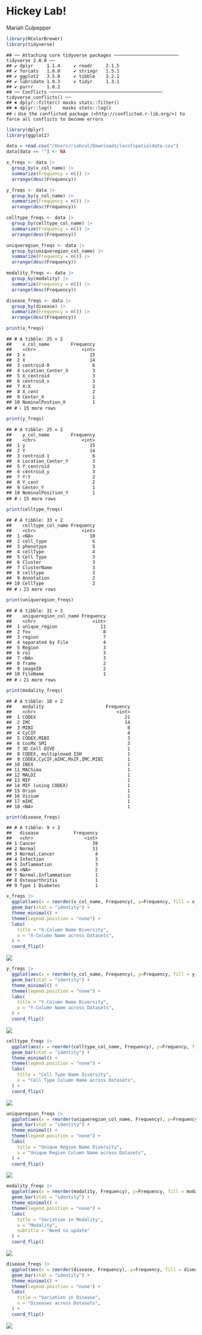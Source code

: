 Hickey Lab!
================
Mariah Culpepper

``` r
library(RColorBrewer)
library(tidyverse)
```

    ## ── Attaching core tidyverse packages ──────────────────────── tidyverse 2.0.0 ──
    ## ✔ dplyr     1.1.4     ✔ readr     2.1.5
    ## ✔ forcats   1.0.0     ✔ stringr   1.5.1
    ## ✔ ggplot2   3.5.0     ✔ tibble    3.2.1
    ## ✔ lubridate 1.9.3     ✔ tidyr     1.3.1
    ## ✔ purrr     1.0.2     
    ## ── Conflicts ────────────────────────────────────────── tidyverse_conflicts() ──
    ## ✖ dplyr::filter() masks stats::filter()
    ## ✖ dplyr::lag()    masks stats::lag()
    ## ℹ Use the conflicted package (<http://conflicted.r-lib.org/>) to force all conflicts to become errors

``` r
library(dplyr)
library(ggplot2)
```

``` r
data = read.csv("/Users/riahcul/Downloads/locofspatialdata.csv")
data[data == ""] <- NA
```

``` r
x_freqs <- data |>
  group_by(x_col_name) |>
  summarize(Frequency = n()) |>
  arrange(desc(Frequency))

y_freqs <- data |>
  group_by(y_col_name) |>
  summarize(Frequency = n()) |>
  arrange(desc(Frequency))

celltype_freqs <- data |>
  group_by(celltype_col_name) |>
  summarize(Frequency = n()) |>
  arrange(desc(Frequency))

uniqueregion_freqs <- data |>
  group_by(uniqueregion_col_name) |>
  summarize(Frequency = n()) |>
  arrange(desc(Frequency))

modality_freqs <- data |>
  group_by(modality) |>
  summarize(Frequency = n()) |>
  arrange(desc(Frequency))

disease_freqs <- data |>
  group_by(disease) |>
  summarize(Frequency = n()) |>
  arrange(desc(Frequency))
```

``` r
print(x_freqs)
```

    ## # A tibble: 25 × 2
    ##    x_col_name        Frequency
    ##    <chr>                 <int>
    ##  1 x                        15
    ##  2 X                        14
    ##  3 centroid-0                6
    ##  4 Location_Center_X         3
    ##  5 X_centroid                3
    ##  6 centroid_x                3
    ##  7 X:X                       2
    ##  8 X_cent                    2
    ##  9 Center_X                  1
    ## 10 NominalPostion_X          1
    ## # ℹ 15 more rows

``` r
print(y_freqs)
```

    ## # A tibble: 25 × 2
    ##    y_col_name        Frequency
    ##    <chr>                 <int>
    ##  1 y                        15
    ##  2 Y                        14
    ##  3 centroid-1                6
    ##  4 Location_Center_Y         3
    ##  5 Y_centroid                3
    ##  6 centroid_y                3
    ##  7 Y:Y                       2
    ##  8 Y_cent                    2
    ##  9 Center_Y                  1
    ## 10 NominalPosition_Y         1
    ## # ℹ 15 more rows

``` r
print(celltype_freqs)
```

    ## # A tibble: 33 × 2
    ##    celltype_col_name Frequency
    ##    <chr>                 <int>
    ##  1 <NA>                     10
    ##  2 cell_type                 6
    ##  3 phenotype                 5
    ##  4 cellType                  4
    ##  5 Cell Type                 3
    ##  6 Cluster                   3
    ##  7 ClusterName               3
    ##  8 celltype                  3
    ##  9 Annotation                2
    ## 10 CellType                  2
    ## # ℹ 23 more rows

``` r
print(uniqueregion_freqs)
```

    ## # A tibble: 31 × 2
    ##    uniqueregion_col_name Frequency
    ##    <chr>                     <int>
    ##  1 unique_region                11
    ##  2 fov                           8
    ##  3 region                        7
    ##  4 separated by File             4
    ##  5 Region                        3
    ##  6 roi                           3
    ##  7 <NA>                          3
    ##  8 frame                         2
    ##  9 imageID                       2
    ## 10 FileName                      1
    ## # ℹ 21 more rows

``` r
print(modality_freqs)
```

    ## # A tibble: 18 × 2
    ##    modality                       Frequency
    ##    <chr>                              <int>
    ##  1 CODEX                                 21
    ##  2 IMC                                   14
    ##  3 MIBI                                   8
    ##  4 CyCIF                                  4
    ##  5 CODEX,MIBI                             3
    ##  6 CosMx SMI                              3
    ##  7 3D Cell DIVE                           1
    ##  8 CODEX, multiplexed ISH                 1
    ##  9 CODEX,CyCIF,mIHC,MxIF,IMC,MIBI         1
    ## 10 IBEX                                   1
    ## 11 MACSima                                1
    ## 12 MALDI                                  1
    ## 13 MIF                                    1
    ## 14 MIF (using CODEX)                      1
    ## 15 Orion                                  1
    ## 16 Visium                                 1
    ## 17 mIHC                                   1
    ## 18 <NA>                                   1

``` r
print(disease_freqs)
```

    ## # A tibble: 9 × 2
    ##   disease             Frequency
    ##   <chr>                   <int>
    ## 1 Cancer                     39
    ## 2 Normal                     11
    ## 3 Normal,Cancer               4
    ## 4 Infection                   3
    ## 5 Inflammation                3
    ## 6 <NA>                        2
    ## 7 Normal,Inflammation         1
    ## 8 Osteoarthritis              1
    ## 9 Type 1 Diabetes             1

``` r
x_freqs |>
  ggplot(aes(x = reorder(x_col_name, Frequency), y=Frequency, fill = x_col_name)) +
  geom_bar(stat = "identity") +
  theme_minimal() +
  theme(legend.position = "none") +
  labs(
    title = "X-Column Name Diversity",
    x = "X-Column Name across Datasets",
  ) +
  coord_flip()
```

![](morehickeyviz_files/figure-gfm/unnamed-chunk-5-1.png)<!-- -->

``` r
y_freqs |>
  ggplot(aes(x = reorder(y_col_name, Frequency), y=Frequency, fill = y_col_name)) +
  geom_bar(stat = "identity") +
  theme_minimal() +
  theme(legend.position = "none") +
  labs(
    title = "Y-Column Name Diversity",
    x = "Y-Column Name across Datasets",
  ) +
  coord_flip()
```

![](morehickeyviz_files/figure-gfm/unnamed-chunk-5-2.png)<!-- -->

``` r
celltype_freqs |>
  ggplot(aes(x = reorder(celltype_col_name, Frequency), y=Frequency, fill = celltype_col_name)) +
  geom_bar(stat = "identity") +
  theme_minimal() +
  theme(legend.position = "none") +
  labs(
    title = "Cell Type Name Diversity",
    x = "Cell Type Column Name across Datasets",
  ) +
  coord_flip()
```

![](morehickeyviz_files/figure-gfm/unnamed-chunk-5-3.png)<!-- -->

``` r
uniqueregion_freqs |>
  ggplot(aes(x = reorder(uniqueregion_col_name, Frequency), y=Frequency, fill = uniqueregion_col_name)) +
  geom_bar(stat = "identity") +
  theme_minimal() +
  theme(legend.position = "none") +
  labs(
    title = "Unique Region Name Diversity",
    x = "Unique Region Column Name across Datasets",
  ) +
  coord_flip()
```

![](morehickeyviz_files/figure-gfm/unnamed-chunk-5-4.png)<!-- -->

``` r
modality_freqs |>
  ggplot(aes(x = reorder(modality, Frequency), y=Frequency, fill = modality)) +
  geom_bar(stat = "identity") +
  theme_minimal() +
  theme(legend.position = "none") +
  labs(
    title = "Variation in Modality",
    x = "Modality",
    subtitle = "Need to update"
  ) +
  coord_flip()
```

![](morehickeyviz_files/figure-gfm/unnamed-chunk-5-5.png)<!-- -->

``` r
disease_freqs |>
  ggplot(aes(x = reorder(disease, Frequency), y=Frequency, fill = disease)) +
  geom_bar(stat = "identity") +
  theme_minimal() +
  theme(legend.position = "none") +
  labs(
    title = "Variation in Disease",
    x = "Diseases across Datasets",
  ) +
  coord_flip()
```

![](morehickeyviz_files/figure-gfm/unnamed-chunk-5-6.png)<!-- -->
